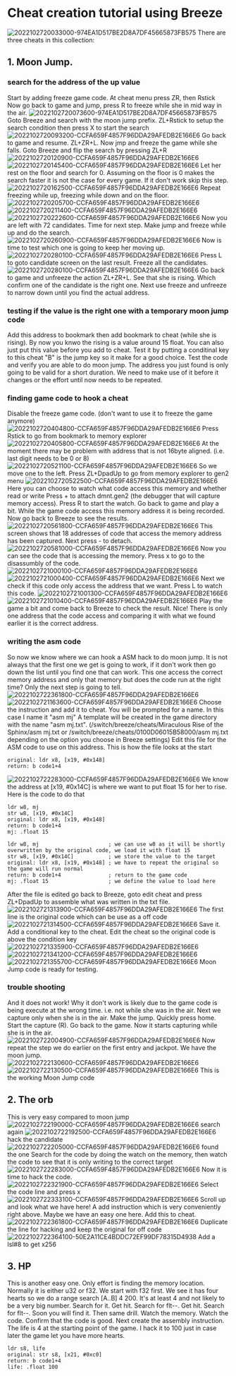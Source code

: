# Cheat creation tutorial using Breeze
![2022102720033000-974EA1D517BE2D8A7DF45665873FB575](https://user-images.githubusercontent.com/68505331/198279475-d8be2281-f3de-44e6-bb8e-9ffcb6dd7f51.jpg)
There are three cheats in this collection:

## 1. Moon Jump.
### search for the address of the up value
Start by adding freeze game code. At cheat menu press ZR, then Rstick
Now go back to game and jump, press R to freeze while she in mid way in the air.
![2022102720073600-974EA1D517BE2D8A7DF45665873FB575](https://user-images.githubusercontent.com/68505331/198280233-291c65cd-1502-45fd-a760-c64d52ad8e0b.jpg)
Goto Breeze and search with the moon jump prefix. ZL+Rstick to setup the search condition then press X to start the search
![2022102720093200-CCFA659F4857F96DDA29AFEDB2E166E6](https://user-images.githubusercontent.com/68505331/198280582-956321c3-32de-4b9f-ab30-563015b69bf7.jpg)
Go back to game and resume. ZL+ZR+L. Now jmp and freeze the game while she falls. 
Goto Breeze and flip the search by pressing ZL+R
![2022102720120900-CCFA659F4857F96DDA29AFEDB2E166E6](https://user-images.githubusercontent.com/68505331/198281071-74c44dff-e1ed-4efe-bb3f-d6439bc26eb8.jpg)
![2022102720145400-CCFA659F4857F96DDA29AFEDB2E166E6](https://user-images.githubusercontent.com/68505331/198281659-2f589417-9187-4253-84d0-1bfb1d697749.jpg)
Let her rest on the floor and search for 0. Assuming on the floor is 0 makes the search faster it is not the case for every game. If it don't work skip this step.
![2022102720162500-CCFA659F4857F96DDA29AFEDB2E166E6](https://user-images.githubusercontent.com/68505331/198282442-6c8e54f3-47fa-471b-8395-036576ff77a3.jpg)
Repeat freezing while up, freezing while down and on the floor.
![2022102720205700-CCFA659F4857F96DDA29AFEDB2E166E6](https://user-images.githubusercontent.com/68505331/198282953-b2228a42-3a8b-4e2f-a188-f1653750de98.jpg)
![2022102720211400-CCFA659F4857F96DDA29AFEDB2E166E6](https://user-images.githubusercontent.com/68505331/198282977-d01fd320-cf73-4eab-a829-e7b3c1592656.jpg)
![2022102720222600-CCFA659F4857F96DDA29AFEDB2E166E6](https://user-images.githubusercontent.com/68505331/198283097-04884cf3-081b-44c3-b134-4e2a8ecb6cfb.jpg)
Now you are left with 72 candidates. Time for next step.
Make jump and freeze while up and do the search.
![2022102720260900-CCFA659F4857F96DDA29AFEDB2E166E6](https://user-images.githubusercontent.com/68505331/198283954-3a47bc07-1bcb-4c44-9c1e-ddeb59675754.jpg)
Now is time to test which one is going to keep her moving up.
![2022102720280100-CCFA659F4857F96DDA29AFEDB2E166E6](https://user-images.githubusercontent.com/68505331/198284195-e9984da4-74ee-4e3e-a487-eb9a8e49ad11.jpg)
Press L to goto candidate screen on the last result.
Freeze all the candidates.
![2022102720280100-CCFA659F4857F96DDA29AFEDB2E166E6](https://user-images.githubusercontent.com/68505331/198284337-9aa3bcab-9385-43a8-adc7-37b1b1eb39f1.jpg)
Go back to game and unfreeze the action ZL+ZR+L. See that she is rising. Which confirm one of the candidate is the right one.
Next use freeze and unfreeze to narrow down until you find the actual address.
### testing if the value is the right one with a temporary moon jump code
Add this address to bookmark then add bookmark to cheat (while she is rising). By now you knwo the rising is a value around 15 float. You can also just put this value before you add to cheat.
Test it by putting a conditinal key to this cheat "B" is the jump key so it make for a good choice.
Test the code and verify you are able to do moon jump.
The address you just found is only going to be valid for a short duration. 
We need to make use of it before it changes or the effort until now needs to be repeated. 
### finding game code to hook a cheat
Disable the freeze game code. (don't want to use it to freeze the game anymore)
![2022102720404800-CCFA659F4857F96DDA29AFEDB2E166E6](https://user-images.githubusercontent.com/68505331/198287006-76ad17d6-960e-40ca-a706-d176404188aa.jpg)
Press Rstick to go from bookmark to memory explorer
![2022102720405800-CCFA659F4857F96DDA29AFEDB2E166E6](https://user-images.githubusercontent.com/68505331/198287026-d9d3ddd9-8b5a-42ee-b9e3-5f2aadce6922.jpg)
At the moment there may be problem with address that is not 16byte aligned. (i.e. last digit needs to be 0 or 8)
![2022102720521100-CCFA659F4857F96DDA29AFEDB2E166E6](https://user-images.githubusercontent.com/68505331/198289685-32d173d3-fb02-4f34-95c4-7ec684b58732.jpg)
So we move one to the left.
Press ZL+DpadUp to go from memory explorer to gen2 menu
![2022102720522500-CCFA659F4857F96DDA29AFEDB2E166E6](https://user-images.githubusercontent.com/68505331/198290132-5445cd68-0216-4963-8e37-9511876bb287.jpg)
Here you can choose to watch what code access this memory and whether read or write
Press + to attach dmnt.gen2 (the debugger that will capture memory access). Press R to start the watch.
Go back to game and play a bit. While the game code access this memory address it is being recorded.
Now go back to Breeze to see the results.
![2022102720561800-CCFA659F4857F96DDA29AFEDB2E166E6](https://user-images.githubusercontent.com/68505331/198290479-9e63057c-658f-43c8-9d8c-043cc786c0c6.jpg)
This screen shows that 18 addresses of code that access the memory address has been captured. Next press - to detach.
![2022102720581000-CCFA659F4857F96DDA29AFEDB2E166E6](https://user-images.githubusercontent.com/68505331/198290892-3d175d31-39e1-43d7-85d9-d2fc1c56cb91.jpg)
Now you can see the code that is accessing the memory. Press x to go to the disassumbly of the code.
![2022102721000100-CCFA659F4857F96DDA29AFEDB2E166E6](https://user-images.githubusercontent.com/68505331/198291710-840b3329-a848-42d3-9ab8-42ece0133a82.jpg)
![2022102721000400-CCFA659F4857F96DDA29AFEDB2E166E6](https://user-images.githubusercontent.com/68505331/198291744-1ea90ee4-8b91-43cd-9043-435b7fd66f08.jpg)
Next we check if this code only access the address that we want. Press L to watch this code.
![2022102721001300-CCFA659F4857F96DDA29AFEDB2E166E6](https://user-images.githubusercontent.com/68505331/198291968-5beb7078-6442-41db-a6c1-b09f028af15e.jpg)
![2022102721010400-CCFA659F4857F96DDA29AFEDB2E166E6](https://user-images.githubusercontent.com/68505331/198292007-9d1b9dbb-1042-4ec8-b20f-20b580e13627.jpg)
Play the game a bit and come back to Breeze to check the result.
Nice! There is only one address that the code access and comparing it with what we found earlier it is the correct address.
### writing the asm code
So now we know where we can hook a ASM hack to do moon jump. It is not always that the first one we get is going to work, if it don't work then go down the list until you find one that can work. This one access the correct memory address and only that memory but does the code run at the right time? Only the next step is going to tell.![2022102722361800-CCFA659F4857F96DDA29AFEDB2E166E6](https://user-images.githubusercontent.com/68505331/198318328-0e7e766c-a084-40c7-9ee3-4583a13c91d4.jpg)
![2022102721163600-CCFA659F4857F96DDA29AFEDB2E166E6](https://user-images.githubusercontent.com/68505331/198295140-3d65bc8d-e68d-432a-b86c-5232aeb4d13c.jpg)
Choose the instruction and add it to cheat. You will be prompted for a name. In this case I name it "asm mj"
A template will be created in the game directory with the name "asm mj.txt". (/switch/breeze/cheats/Miraculous  Rise of the Sphinx/asm mj.txt or /switch/breeze/cheats/0100D06015B58000/asm mj.txt depending on the option you choose in Breeze settings)
Edit this file for the ASM code to use on this address. 
This is how the file looks at the start
```
original: ldr x8, [x19, #0x148]
return: b code1+4
```
![2022102722283000-CCFA659F4857F96DDA29AFEDB2E166E6](https://user-images.githubusercontent.com/68505331/198314434-f37543e4-1b8d-4caa-9ac9-67ec8d6dd6f1.jpg)
We know the address at [x19, #0x14C] is where we want to put float 15 for her to rise.
Here is the code to do that
```
ldr w8, mj
str w8, [x19, #0x14C]
original: ldr x8, [x19, #0x148]
return: b code1+4
mj: .float 15
```
```
ldr w8, mj                      ; we can use w8 as it will be shortly overwritten by the original code, we load it with float 15
str w8, [x19, #0x14C]           ; we store the value to the target
original: ldr x8, [x19, #0x148] ; we have to repeat the original so the game will run normal
return: b code1+4               ; return to the game code
mj: .float 15                   ; we define the value to load here
```
After the file is edited go back to Breeze, goto edit cheat and press ZL+DpadUp to assemble what was written in the txt file.
![2022102721313900-CCFA659F4857F96DDA29AFEDB2E166E6](https://user-images.githubusercontent.com/68505331/198298460-d2579b0f-0f2e-45ed-817e-27a17f2599ba.jpg)
The first line is the original code which can be use as a off code
![2022102721314500-CCFA659F4857F96DDA29AFEDB2E166E6](https://user-images.githubusercontent.com/68505331/198298483-69b08b89-7c1a-40d3-8231-077241ccbd08.jpg)
Save it. 
Add a conditional key to the cheat. 
Edit the cheat so the original code is above the condition key
![2022102721335900-CCFA659F4857F96DDA29AFEDB2E166E6](https://user-images.githubusercontent.com/68505331/198299089-b8246eab-b602-4086-b6c7-18a4bb03e5c7.jpg)
![2022102721341200-CCFA659F4857F96DDA29AFEDB2E166E6](https://user-images.githubusercontent.com/68505331/198299239-d48d0be0-c480-4726-b851-0942d980838f.jpg)
![2022102721355700-CCFA659F4857F96DDA29AFEDB2E166E6](https://user-images.githubusercontent.com/68505331/198299398-391c3989-d535-4269-858c-50f166308a70.jpg)
Moon Jump code is ready for testing.
### trouble shooting
And it does not work! 
Why it don't work is likely due to the game code is being execute at the wrong time. i.e. not while she was in the air. 
Next we capture only when she is in the air. Make the jump. Quickly press home. Start the capture (R). Go back to the game. Now it starts capturing while she is in the air.
![2022102722004900-CCFA659F4857F96DDA29AFEDB2E166E6](https://user-images.githubusercontent.com/68505331/198306243-468c4e47-6100-4eaf-8d67-5d3ba2615cec.jpg)
Now repeat the step we do earlier on the first entry and jackpot. We have the moon jump.
![2022102722130600-CCFA659F4857F96DDA29AFEDB2E166E6](https://user-images.githubusercontent.com/68505331/198309663-00754799-fdeb-4c6b-8f66-21d03d89645b.jpg)
![2022102722130500-CCFA659F4857F96DDA29AFEDB2E166E6](https://user-images.githubusercontent.com/68505331/198309692-5748ddf0-6749-42ae-b101-81da41becd19.jpg)
This is the working Moon Jump code

## 2. The orb
This is very easy compared to moon jump 
![2022102722190000-CCFA659F4857F96DDA29AFEDB2E166E6](https://user-images.githubusercontent.com/68505331/198312536-cff09d1b-23c2-4563-83d0-b134e665fe5c.jpg)
search again
![2022102722192500-CCFA659F4857F96DDA29AFEDB2E166E6](https://user-images.githubusercontent.com/68505331/198312553-fc9c718a-998a-4b08-8f81-f852c93b7d2d.jpg)
hack the candidate
![2022102722205000-CCFA659F4857F96DDA29AFEDB2E166E6](https://user-images.githubusercontent.com/68505331/198313145-34e6e4ca-b499-4ecf-bba9-5f3d0e7d44fb.jpg)
found the one
Search for the code by doing the watch on the memory, then watch the code to see that it is only writing to the correct target
![2022102722283000-CCFA659F4857F96DDA29AFEDB2E166E6](https://user-images.githubusercontent.com/68505331/198314642-27c0bc88-e2cc-4a04-a553-d900fe4fe800.jpg)
Now it is time to hack the code.
![2022102722321900-CCFA659F4857F96DDA29AFEDB2E166E6](https://user-images.githubusercontent.com/68505331/198315757-8919e737-4025-4dc4-929a-089bec106ac2.jpg)
Select the code line and press x
![2022102722333100-CCFA659F4857F96DDA29AFEDB2E166E6](https://user-images.githubusercontent.com/68505331/198316127-defc5514-bcb4-4ca2-9071-28e0aa0582d4.jpg)
Scroll up and look what we have here! A add instruction which is very conveniently right above. Maybe we have an easy one here.
Add this to cheat.
![2022102722361800-CCFA659F4857F96DDA29AFEDB2E166E6](https://user-images.githubusercontent.com/68505331/198318492-b3be7b8c-e097-4c2f-b653-58066c861ef8.jpg)
Duplicate the line for hacking and keep the original for off code
![2022102722364100-50E2A11CE4BDDC72EF99DF78315D4938](https://user-images.githubusercontent.com/68505331/198320691-fdbdb017-6863-41a6-a2f8-b64739efc851.jpg)
Add a lsl#8 to get x256

## 3. HP
This is another easy one. Only effort is finding the memory location. Normally it is either u32 or f32. We start with f32 first. We see it has four hearts so we do a range search [A..B] 4 200. It's at least 4 and not likely to be a very big number. 
Search for it. Get hit. Search for flt--. Get hit. Search for flt--. Soon you will find it. Then same drill. Watch the memory. Watch the code. Confirm that the code is good. Next create the assembly instruction. 
The life is 4 at the starting point of the game. I hack it to 100 just in case later the game let you have more hearts.
```
ldr s8, life
original: str s8, [x21, #0xc0]
return: b code1+4
life: .float 100
```









